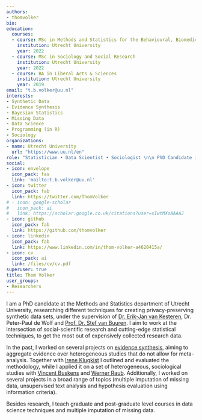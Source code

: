 ```yaml
---
authors:
- thomvolker
bio: 
education:
  courses:
  - course: MSc in Methods and Statistics for the Behavioural, Biomedical and Social Sciences
    institution: Utrecht University
    year: 2022
  - course: MSc in Sociology and Social Research
    institution: Utrecht University
    year: 2022
  - course: BA in Liberal Arts & Sciences
    institution: Utrecht University
    year: 2019
email: "t.b.volker@uu.nl"
interests:
- Synthetic Data
- Evidence Synthesis
- Bayesian Statistics
- Missing Data
- Data Science
- Programming (in R)
- Sociology
organizations:
- name: Utrecht University
  url: "https://www.uu.nl/en"
role: "Statistician • Data Scientist • Sociologist \n\n PhD Candidate in Methods and Statistics"
social:
- icon: envelope
  icon_pack: fas
  link: 'mailto:t.b.volker@uu.nl'
- icon: twitter
  icon_pack: fab
  link: https://twitter.com/ThomVolker
# - icon: google-scholar
#   icon_pack: ai
#   link: https://scholar.google.co.uk/citations?user=sIwtMXoAAAAJ
- icon: github
  icon_pack: fab
  link: https://github.com/thomvolker
- icon: linkedin
  icon_pack: fab
  link: https://www.linkedin.com/in/thom-volker-a4620415a/
- icon: cv
  icon_pack: ai
  link: /files/cv/cv.pdf
superuser: true
title: Thom Volker
user_groups:
- Researchers
---
```


I am a PhD candidate at the Methods and Statistics department of Utrecht University, researching different techniques for creating privacy-preserving synthetic data sets, under the supervision of [Dr. Erik-Jan van Kesteren](https://erikjanvankesteren.nl/), Dr. Peter-Paul de Wolf and [Prof. Dr. Stef van Buuren](https://stefvanbuuren.name/). I aim to work at the intersection of social-scientific research and cutting-edge statistical techniques, to get the most out of expensively collected research data. 

In the past, I worked on several projects on [evidence synthesis](project/bes), aiming to aggregate evidence over heterogeneous studies that do not allow for meta-analysis. Together with [Irene Klugkist](https://www.uu.nl/staff/iklugkist) I outlined and evaluated the methodology, while I applied it on a set of heterogeneous, sociological studies with [Vincent Buskens](https://www.uu.nl/staff/vbuskens) and [Werner Raub](https://www.uu.nl/staff/wraub#). Additionally, I worked on several projects in a broad range of topics (multiple imputation of missing data, unsupervised text analysis and hypothesis evaluation using information criteria).

Besides research, I teach graduate and post-graduate level courses in data science techniques and multiple imputation of missing data.



